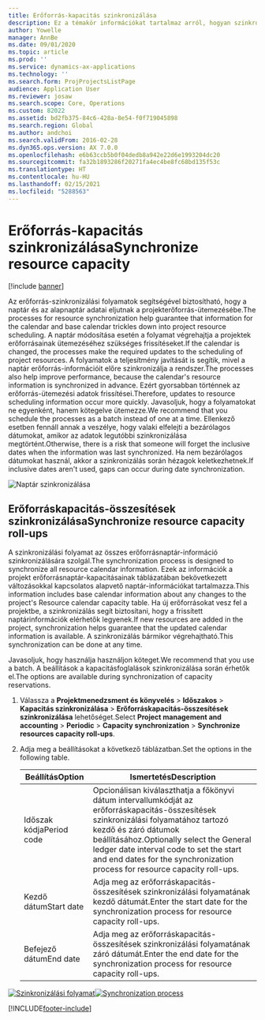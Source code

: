 ```yaml
---
title: Erőforrás-kapacitás szinkronizálása
description: Ez a témakör információkat tartalmaz arról, hogyan szinkronizálható az erőforrások kapacitása a naptárak és a projektek között.
author: Yowelle
manager: AnnBe
ms.date: 09/01/2020
ms.topic: article
ms.prod: ''
ms.service: dynamics-ax-applications
ms.technology: ''
ms.search.form: ProjProjectsListPage
audience: Application User
ms.reviewer: josaw
ms.search.scope: Core, Operations
ms.custom: 82022
ms.assetid: bd2fb375-84c6-428a-8e54-f0f719045898
ms.search.region: Global
ms.author: andchoi
ms.search.validFrom: 2016-02-28
ms.dyn365.ops.version: AX 7.0.0
ms.openlocfilehash: e6b63ccb5b0f04dedb8a942e22d6e1993204dc20
ms.sourcegitcommit: fa32b1893286f20271fa4ec4be8fc68bd135f53c
ms.translationtype: HT
ms.contentlocale: hu-HU
ms.lasthandoff: 02/15/2021
ms.locfileid: "5288563"
---
```

# <a name="synchronize-resource-capacity"></a><span data-ttu-id="72b33-103">Erőforrás-kapacitás szinkronizálása</span><span class="sxs-lookup"><span data-stu-id="72b33-103">Synchronize resource capacity</span></span>

[!include [banner](../includes/banner.md)]

<span data-ttu-id="72b33-104">Az erőforrás-szinkronizálási folyamatok segítségével biztosítható, hogy a naptár és az alapnaptár adatai eljutnak a projekterőforrás-ütemezésébe.</span><span class="sxs-lookup"><span data-stu-id="72b33-104">The processes for resource synchronization help guarantee that information for the calendar and base calendar trickles down into project resource scheduling.</span></span> <span data-ttu-id="72b33-105">A naptár módosítása esetén a folyamat végrehajtja a projektek erőforrásainak ütemezéséhez szükséges frissítéseket.</span><span class="sxs-lookup"><span data-stu-id="72b33-105">If the calendar is changed, the processes make the required updates to the scheduling of project resources.</span></span> <span data-ttu-id="72b33-106">A folyamatok a teljesítmény javítását is segítik, mivel a naptár erőforrás-információit előre szinkronizálja a rendszer.</span><span class="sxs-lookup"><span data-stu-id="72b33-106">The processes also help improve performance, because the calendar's resource information is synchronized in advance.</span></span> <span data-ttu-id="72b33-107">Ezért gyorsabban történnek az erőforrás-ütemezési adatok frissítései.</span><span class="sxs-lookup"><span data-stu-id="72b33-107">Therefore, updates to resource scheduling information occur more quickly.</span></span> <span data-ttu-id="72b33-108">Javasoljuk, hogy a folyamatokat ne egyenként, hanem kötegelve ütemezze.</span><span class="sxs-lookup"><span data-stu-id="72b33-108">We recommend that you schedule the processes as a batch instead of one at a time.</span></span> <span data-ttu-id="72b33-109">Ellenkező esetben fennáll annak a veszélye, hogy valaki elfelejti a bezárólagos dátumokat, amikor az adatok legutóbbi szinkronizálása megtörtént.</span><span class="sxs-lookup"><span data-stu-id="72b33-109">Otherwise, there is a risk that someone will forget the inclusive dates when the information was last synchronized.</span></span> <span data-ttu-id="72b33-110">Ha nem bezárólagos dátumokat használ, akkor a szinkronizálás során hézagok keletkezhetnek.</span><span class="sxs-lookup"><span data-stu-id="72b33-110">If inclusive dates aren't used, gaps can occur during date synchronization.</span></span>

![Naptár szinkronizálása](./media/projectresourcing04-1024x471.jpg)

## <a name="synchronize-resource-capacity-roll-ups"></a><span data-ttu-id="72b33-112">Erőforráskapacitás-összesítések szinkronizálása</span><span class="sxs-lookup"><span data-stu-id="72b33-112">Synchronize resource capacity roll-ups</span></span>

<span data-ttu-id="72b33-113">A szinkronizálási folyamat az összes erőforrásnaptár-információ szinkronizálására szolgál.</span><span class="sxs-lookup"><span data-stu-id="72b33-113">The synchronization process is designed to synchronize all resource calendar information.</span></span> <span data-ttu-id="72b33-114">Ezek az információk a projekt erőforrásnaptár-kapacitásainak táblázatában bekövetkezett változásokkal kapcsolatos alapvető naptár-információkat tartalmazza.</span><span class="sxs-lookup"><span data-stu-id="72b33-114">This information includes base calendar information about any changes to the project's Resource calendar capacity table.</span></span> <span data-ttu-id="72b33-115">Ha új erőforrásokat vesz fel a projektbe, a szinkronizálás segít biztosítani, hogy a frissített naptárinformációk elérhetők legyenek.</span><span class="sxs-lookup"><span data-stu-id="72b33-115">If new resources are added in the project, synchronization helps guarantee that the updated calendar information is available.</span></span> <span data-ttu-id="72b33-116">A szinkronizálás bármikor végrehajtható.</span><span class="sxs-lookup"><span data-stu-id="72b33-116">This synchronization can be done at any time.</span></span>

<span data-ttu-id="72b33-117">Javasoljuk, hogy használja használjon köteget.</span><span class="sxs-lookup"><span data-stu-id="72b33-117">We recommend that you use a batch.</span></span> <span data-ttu-id="72b33-118">A beállítások a kapacitásfoglalások szinkronizálása során érhetők el.</span><span class="sxs-lookup"><span data-stu-id="72b33-118">The options are available during synchronization of capacity reservations.</span></span>

1. <span data-ttu-id="72b33-119">Válassza a **Projektmenedzsment és könyvelés** &gt; **Időszakos** &gt; **Kapacitás szinkronizálása** &gt; **Erőforráskapacitás-összesítések szinkronizálása** lehetőséget.</span><span class="sxs-lookup"><span data-stu-id="72b33-119">Select **Project management and accounting** &gt; **Periodic** &gt; **Capacity synchronization** &gt; **Synchronize resources capacity roll-ups**.</span></span>
2. <span data-ttu-id="72b33-120">Adja meg a beállításokat a következő táblázatban.</span><span class="sxs-lookup"><span data-stu-id="72b33-120">Set the options in the following table.</span></span>

    | <span data-ttu-id="72b33-121">Beállítás</span><span class="sxs-lookup"><span data-stu-id="72b33-121">Option</span></span>      | <span data-ttu-id="72b33-122">Ismertetés</span><span class="sxs-lookup"><span data-stu-id="72b33-122">Description</span></span> |
    |-------------|-------------|
    | <span data-ttu-id="72b33-123">Időszak kódja</span><span class="sxs-lookup"><span data-stu-id="72b33-123">Period code</span></span> | <span data-ttu-id="72b33-124">Opcionálisan kiválaszthatja a főkönyvi dátum intervallumkódját az erőforráskapacitás-összesítések szinkronizálási folyamatához tartozó kezdő és záró dátumok beállításához.</span><span class="sxs-lookup"><span data-stu-id="72b33-124">Optionally select the General ledger date interval code to set the start and end dates for the synchronization process for resource capacity roll-ups.</span></span> |
    | <span data-ttu-id="72b33-125">Kezdő dátum</span><span class="sxs-lookup"><span data-stu-id="72b33-125">Start date</span></span>  | <span data-ttu-id="72b33-126">Adja meg az erőforráskapacitás-összesítések szinkronizálási folyamatának kezdő dátumát.</span><span class="sxs-lookup"><span data-stu-id="72b33-126">Enter the start date for the synchronization process for resource capacity roll-ups.</span></span> |
    | <span data-ttu-id="72b33-127">Befejező dátum</span><span class="sxs-lookup"><span data-stu-id="72b33-127">End date</span></span>    | <span data-ttu-id="72b33-128">Adja meg az erőforráskapacitás-összesítések szinkronizálási folyamatának záró dátumát.</span><span class="sxs-lookup"><span data-stu-id="72b33-128">Enter the end date for the synchronization process for resource capacity roll-ups.</span></span> |

<span data-ttu-id="72b33-129">[![Szinkronizálási folyamat](./media/projectresourcing09.jpg)](./media/projectresourcing09.jpg)</span><span class="sxs-lookup"><span data-stu-id="72b33-129">[![Synchronization process](./media/projectresourcing09.jpg)](./media/projectresourcing09.jpg)</span></span>


[!INCLUDE[footer-include](../includes/footer-banner.md)]